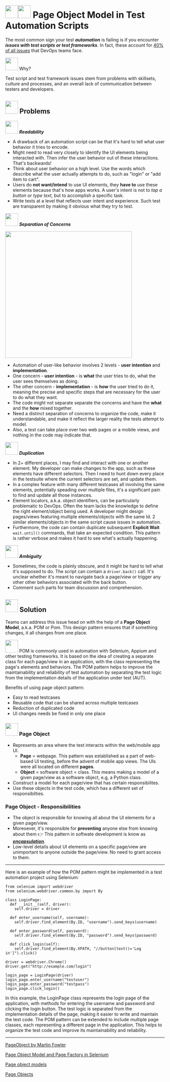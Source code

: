# <img src="https://user-images.githubusercontent.com/70295997/217977168-b299377a-fcdd-41a6-be7a-ef7328bf496b.png" width=40><img src="https://user-images.githubusercontent.com/70295997/217999210-749e2280-b4c1-4ef5-9704-59783fc19267.png" width=40> Page Object Model in Test Automation Scripts

The most common sign your test ***automation*** is failing is if you encounter ___issues with test scripts or test frameworks___. In fact, these account for [40% of all issues](https://github.com/lana-20/page-object-model/blob/main/the-11-most-common-challenges-in-automated-testing-web.pdf) that DevOps teams face.

<img src="https://user-images.githubusercontent.com/70295997/217998000-577fd244-2b72-4c7d-937d-a850289d26f6.png" width=40> Why?

Test script and test framework issues stem from problems with skillsets, culture and processes, and an overall lack of communication between testers and developers.

## <img src="https://user-images.githubusercontent.com/70295997/217991104-55be6e30-d0c5-419e-a29e-623dcef57c7b.png" width=40> Problems

<img src="https://user-images.githubusercontent.com/70295997/217975426-d625b031-99b9-4de3-9ede-1747abdd605d.png" width=40> ***Readability***
* A drawback of an automation script can be that it's hard to tell what user behavior it tries to encode.
* Might need to read very closely to identify the UI elements being interacted with. Then infer the user behavior out of these interactions. That's backwards!
* Think about user behavior on a high level. Use the words which describe what the user actually attempts to do, such as "login" or "add item to cart".
* Users do **not want/intend** to use UI elements, they **have to** use these elements because that's how apps works. A user's intent is not to _tap a button_ or _type text_, but to accomplish a specific task.
* Write tests at a level that reflects user intent and experience. Such test are transparent by making it obvious what they try to test.

<img src="https://user-images.githubusercontent.com/70295997/217976055-d3711547-b41b-480e-9399-dfd50b360ac2.png" width=40> ***Separation of Concerns***

<img src="https://user-images.githubusercontent.com/70295997/217997494-5385731c-3cf7-4e8c-8abe-dbd167da63da.png" width=400>

* Automation of user-like behavior involves 2 levels - **user intention** and **implementation**.
* One concern - **user intention** - is **what** the user tries to do, what the user sees themselves as doing.
* The other concern - **implementation** - is **how** the user tried to do it, meaning the precise and specific steps that are necessary for the user to do what they want.
* The code might not separate separate the concerns and have the **what** and the **how** mixed together.
* Need a distinct separation of concerns to organize the code, make it understandable, and make it reflect the larger reality the tests attempt to model.
* Also, a test can take place over two web pages or a mobile views, and nothing in the code may indicate that. 

<img src="https://user-images.githubusercontent.com/70295997/217983297-2bc19e4b-be88-4d51-bdbd-c7bafbb1bb27.png" width=40> ***Duplication***
* In 2+ different places, I may find and interact with one or another element. My developer can make changes to the app, such as these elements have different selectors. Then I need to hunt down every place in the testsuite where the current selectors are set, and update them. 
* In a complex feature with many different testcases all involving the same elements, potentially speading over multiple files, it's a significant pain to find and update all those instances.
* Element locators, a.k.a. object identifiers, can be particularly problematic to DevOps. Often the team lacks the knowledge to define the right element/object being used. A developer might design pages/views featuring multiple elements/objects with the same Id. 2 similar elements/objects in the same script cause issues in automation.
* Furthermore, the code can contain duplicate subsequent **Explicit Wait** <code>wait.until()</code> commands, that take an expected condition. This pattern is rather verbose and makes it hard to see what's actually happening.

<img src="https://user-images.githubusercontent.com/70295997/217990718-060c8748-901f-4c5e-8469-fe6f178b0fa6.png" width=40> ***Ambiguity***
* Sometimes, the code is plainly obscure, and it might be hard to tell what it's supposed to do. The script can contain a <code>driver.back()</code> call. It's unclear whether it's meant to navigate back a page/view or trigger any other other behaviors associated with the back button.
* Comment such parts for team discussion and comprehension.

## <img src="https://user-images.githubusercontent.com/70295997/217992251-184a6a61-e427-46bb-b8f1-ce7640ec85ea.png" width=40> Solution

Teams can address this issue head on with the help of a **Page Object Model**, a.k.a. POM or Pom. This design pattern ensures that if something changes, it all changes from one place.

<img src="https://user-images.githubusercontent.com/70295997/217998934-65abf84a-f9d3-40ed-9866-38eb8a6cb774.png" width=40> POM is commonly used in automation with Selenium, Appium and other testing frameworks. It is based on the idea of creating a separate class for each page/view in an application, with the class representing the page's elements and behaviors. The POM pattern helps to improve the maintainability and reliability of test automation by separating the test logic from the implementation details of the application under test (AUT).

Benefits of using page object pattern:
- Easy to read testcases
- Reusable code that can be shared across multiple testcases
- Reduction of duplicated code
- UI changes needs be fixed in only one place

### <img src="https://user-images.githubusercontent.com/70295997/217995742-eb499d19-e8ac-4115-8e26-d2fd2d3ffe94.png" width=40> Page Object
* Represents an area where the test interacts within the web/mobile app UI.
    * **Page** = webpage. This pattern was established as a part of web-based UI testing, before the advent of mobile app views. The UIs were all located on different **pages**.
    * **Object** = software object = class. This means making a model of a given page/view as a software object, e.g, a Python class.
* Construct a model for each page/view that has certain responsibilites.
* Use these objects in the test code, which has a different set of responsibilties.

### Page Object - Responsibilities
* The object is responsible for knowing all about the UI elements for a given page/view.
* Moreoever, it's responsible for **preventing** anyone else from knowing about them 👉 This pattern in softwate development is know as [***encapsulation***](https://github.com/lana-20/oop-encapsulation).
* Low-level details about UI elements on a specific page/view are unimportant to anyone outside the page/view. No need to grant access to them.

----

Here is an example of how the POM pattern might be implemented in a test automation project using Selenium:

    from selenium import webdriver
    from selenium.webdriver.common.by import By

    class LoginPage:
      def __init__(self, driver):
        self.driver = driver

      def enter_username(self, username):
        self.driver.find_element(By.ID, "username").send_keys(username)

      def enter_password(self, password):
        self.driver.find_element(By.ID, "password").send_keys(password)

      def click_login(self):
        self.driver.find_element(By.XPATH, "//button[text()='Log in']").click()

    driver = webdriver.Chrome()
    driver.get("http://example.com/login")

    login_page = LoginPage(driver)
    login_page.enter_username("testuser")
    login_page.enter_password("testpass")
    login_page.click_login()

In this example, the LoginPage class represents the login page of the application, with methods for entering the username and password and clicking the login button. The test logic is separated from the implementation details of the page, making it easier to write and maintain the test code. The POM pattern can be extended to include multiple page classes, each representing a different page in the application. This helps to organize the test code and improve its maintainability and reliability.

----

[PageObject by Martin Fowler](https://www.martinfowler.com/bliki/PageObject.html)

[Page Object Model and Page Factory in Selenium](https://www.browserstack.com/guide/page-object-model-in-selenium)

[Page object models](https://www.selenium.dev/documentation/test_practices/encouraged/page_object_models/)

[Page Objects](https://selenium-python.readthedocs.io/page-objects.html)



